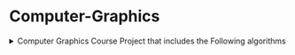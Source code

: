 # Computer-Graphics


<details>
  <summary>Computer Graphics Course Project that includes the Following algorithms</summary>



### Main Form 
-----

![](https://github.com/Rowida46/Machine-Learning/blob/master/All_Algo.png)


### Select one of the Following algorithms

  > If **Elips** & **Rotation** & **Scaling** & **Transformation** selected : 
  
  ![](https://github.com/Rowida46/Machine-Learning/blob/master/elips.png)
